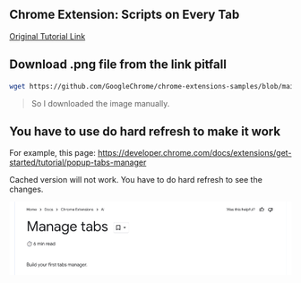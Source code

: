 ## Chrome Extension: Scripts on Every Tab

[ Original Tutorial Link ](https://developer.chrome.com/docs/extensions/get-started/tutorial/scripts-on-every-tab)

## Download .png file from the link pitfall

```zsh
wget https://github.com/GoogleChrome/chrome-extensions-samples/blob/main/functional-samples/tutorial.reading-time/images/icon-32.png // This will not work
```

> So I downloaded the image manually.

## You have to use do hard refresh to make it work

For example, this page:
https://developer.chrome.com/docs/extensions/get-started/tutorial/popup-tabs-manager

Cached version will not work. You have to do hard refresh to see the changes.

![alt text](image.png)
